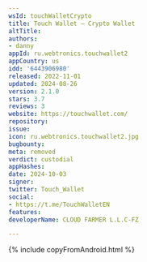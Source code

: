 ```yaml
---
wsId: touchWalletCrypto
title: Touch Wallet — Crypto Wallet
altTitle: 
authors:
- danny
appId: ru.webtronics.touchwallet2
appCountry: us
idd: '6443906980'
released: 2022-11-01
updated: 2024-08-26
version: 2.1.0
stars: 3.7
reviews: 3
website: https://touchwallet.com/
repository: 
issue: 
icon: ru.webtronics.touchwallet2.jpg
bugbounty: 
meta: removed
verdict: custodial
appHashes: 
date: 2024-10-03
signer: 
twitter: Touch_Wallet
social:
- https://t.me/TouchWalletEN
features: 
developerName: CLOUD FARMER L.L.C-FZ

---
```


{% include copyFromAndroid.html %}
